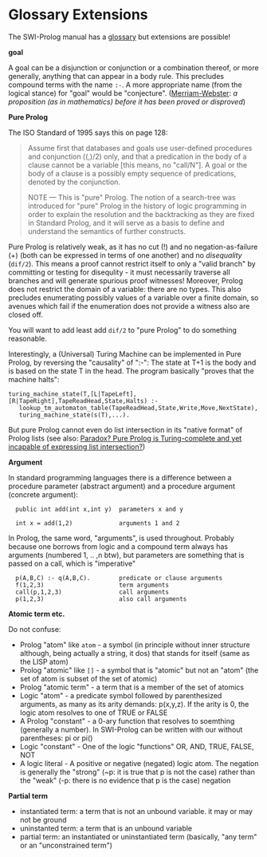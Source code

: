 # Glossary Extensions

The SWI-Prolog manual has a [glossary](https://eu.swi-prolog.org/pldoc/man?section=glossary) but extensions are possible!

**goal**

A goal can be a disjunction or conjunction or a combination thereof, or more generally, anything that
can appear in a body rule. This precludes compound terms with the name `:-`.
A more appropriate name (from the logical stance) for "goal" would be "conjecture".
([Merriam-Webster](https://www.merriam-webster.com/dictionary/conjecture): _a proposition (as in mathematics) before it has been proved or disproved_)

**Pure Prolog**

The ISO Standard of 1995 says this on page 128:

> Assume first that databases and goals use user-defined procedures and conjunction ((,)/2) only, and that a predication in the body 
> of a clause cannot be a variable \[this means, no "call/N"\]. A goal or the body of a clause is a possibly empty sequence of
> predications, denoted by the conjunction.
> 
> NOTE — This is "pure" Prolog. The notion of a search-tree was introduced for "pure" Prolog in the history of logic programming in
> order to explain the resolution and the backtracking as they are fixed in Standard Prolog, and it will serve as a basis to define
> and understand the semantics of further constructs.

Pure Prolog is relatively weak, as it has no cut (!) and no negation-as-failure (\+) (both can be expressed in terms of one another)
and no _disequality_ (`dif/2`). This means a proof cannot restrict itself to only a "valid branch" by committing or testing for
disequlity - it must necessarily traverse all branches and will generate spurious proof witnesses! Moreover, Prolog does not 
restrict the domain of a variable: there are no types. This also precludes enumerating possibly values of a variable over a finite
domain, so avenues which fail if the enumeration does not provide a witness also are closed off.

You will want to add least add `dif/2` to "pure Prolog" to do something reasonable.

Interestingly, a (Universal) Turing Machine can be implemented in Pure Prolog, by reversing the "causality" of ":-":
The state at T+1 is the body and is based on the state T in the head. The program basically "proves that the machine halts":

```
turing_machine_state(T,[L|TapeLeft],[R|TapeRight],TapeReadHead,State,Halts) :- 
   lookup_tm_automaton_table(TapeReadHead,State,Write,Move,NextState),
   turing_machine_state(s(T),...).
```

But pure Prolog cannot even do list intersection in its "native format" of Prolog lists (see also: 
[Paradox? Pure Prolog is Turing-complete and yet incapable of expressing list intersection?](https://cs.stackexchange.com/questions/133895/paradox-pure-prolog-is-turing-complete-and-yet-incapable-of-expressing-list-int))

**Argument**

In standard programming languages there is a difference between a procedure parameter (abstract argument) and a procedure argument (concrete argument):

```
  public int add(int x,int y)  parameters x and y
  
  int x = add(1,2)             arguments 1 and 2
```

In Prolog, the same word, "arguments", is used throughout. Probably because one borrows
from logic and a compound term always has arguments (numbered 1, .. ,n btw), but 
parameters are something that is passed on a call, which is "imperative"

```
  p(A,B,C) :- q(A,B,C).        predicate or clause arguments
  f(1,2,3)                     term arguments
  call(p,1,2,3)                call arguments
  p(1,2,3)                     also call arguments
```

**Atomic term etc.**

Do not confuse:

- Prolog "atom" like `atom` - a symbol (in principle without inner structure although, being actually a string, it dos) that stands for itself (same as the LISP atom)
- Prolog "atomic" like `[]` - a symbol that is "atomic" but not an "atom" (the set of atom is subset of the set of atomic)
- Prolog "atomic term" - a term that is a member of the set of atomics
- Logic "atom" - a predicate symbol followed by parenthesized arguments, as many as its arity demands: p(x,y,z). If the arity is 0, the logic atom resolves to one of TRUE or FALSE
- A Prolog "constant" - a 0-ary function that resolves to soemthing (generally a number). In SWI-Prolog can be written with our without parentheses: pi or pi()
- Logic "constant" - One of the logic "functions" OR, AND, TRUE, FALSE, NOT
- A logic literal - A positive or negative (negated) logic atom. The negation is generally the "strong" (~p: it is true that p is not the case) rather than the "weak" (-p: there is no evidence that p is the case) negation

**Partial term**

- instantiated term: a term that is not an unbound variable. it may or may not be ground
- uninstanted term: a term that is an unbound variable
- partial term: an instantiated or uninstantiated term (basically, "any term" or an "unconstrained term")

